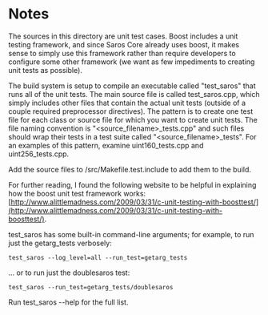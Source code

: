 # Notes
The sources in this directory are unit test cases.  Boost includes a
unit testing framework, and since Saros Core already uses boost, it makes
sense to simply use this framework rather than require developers to
configure some other framework (we want as few impediments to creating
unit tests as possible).

The build system is setup to compile an executable called "test_saros"
that runs all of the unit tests.  The main source file is called
test_saros.cpp, which simply includes other files that contain the
actual unit tests (outside of a couple required preprocessor
directives).  The pattern is to create one test file for each class or
source file for which you want to create unit tests.  The file naming
convention is "<source_filename>_tests.cpp" and such files should wrap
their tests in a test suite called "<source_filename>_tests".  For an
examples of this pattern, examine uint160_tests.cpp and
uint256_tests.cpp.

Add the source files to /src/Makefile.test.include to add them to the build.

For further reading, I found the following website to be helpful in
explaining how the boost unit test framework works:
[http://www.alittlemadness.com/2009/03/31/c-unit-testing-with-boosttest/](http://www.alittlemadness.com/2009/03/31/c-unit-testing-with-boosttest/).

test_saros has some built-in command-line arguments; for
example, to run just the getarg_tests verbosely:

    test_saros --log_level=all --run_test=getarg_tests

... or to run just the doublesaros test:

    test_saros --run_test=getarg_tests/doublesaros

Run  test_saros --help   for the full list.

